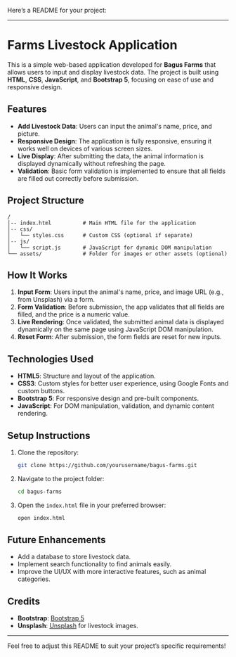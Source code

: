 Here’s a README for your project:

---

# Farms Livestock Application

This is a simple web-based application developed for **Bagus Farms** that allows users to input and display livestock data. The project is built using **HTML**, **CSS**, **JavaScript**, and **Bootstrap 5**, focusing on ease of use and responsive design.

## Features

- **Add Livestock Data**: Users can input the animal's name, price, and picture.
- **Responsive Design**: The application is fully responsive, ensuring it works well on devices of various screen sizes.
- **Live Display**: After submitting the data, the animal information is displayed dynamically without refreshing the page.
- **Validation**: Basic form validation is implemented to ensure that all fields are filled out correctly before submission.

## Project Structure

```
/
│-- index.html          # Main HTML file for the application
│-- css/
│   └── styles.css      # Custom CSS (optional if separate)
│-- js/
│   └── script.js       # JavaScript for dynamic DOM manipulation
└── assets/             # Folder for images or other assets (optional)
```

## How It Works

1. **Input Form**: Users input the animal's name, price, and image URL (e.g., from Unsplash) via a form.
2. **Form Validation**: Before submission, the app validates that all fields are filled, and the price is a numeric value.
3. **Live Rendering**: Once validated, the submitted animal data is displayed dynamically on the same page using JavaScript DOM manipulation.
4. **Reset Form**: After submission, the form fields are reset for new inputs.

## Technologies Used

- **HTML5**: Structure and layout of the application.
- **CSS3**: Custom styles for better user experience, using Google Fonts and custom buttons.
- **Bootstrap 5**: For responsive design and pre-built components.
- **JavaScript**: For DOM manipulation, validation, and dynamic content rendering.

## Setup Instructions

1. Clone the repository:
   ```bash
   git clone https://github.com/yourusername/bagus-farms.git
   ```
2. Navigate to the project folder:
   ```bash
   cd bagus-farms
   ```
3. Open the `index.html` file in your preferred browser:
   ```bash
   open index.html
   ```

## Future Enhancements

- Add a database to store livestock data.
- Implement search functionality to find animals easily.
- Improve the UI/UX with more interactive features, such as animal categories.

## Credits

- **Bootstrap**: [Bootstrap 5](https://getbootstrap.com/)
- **Unsplash**: [Unsplash](https://unsplash.com/) for livestock images.

---

Feel free to adjust this README to suit your project’s specific requirements!
